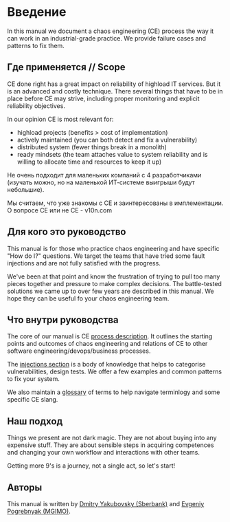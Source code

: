 # Введение

In this manual we document a chaos engineering (CE) process the way it 
can work in an industrial-grade practice. We provide failure
cases and patterns to fix them.

## Где применяется // Scope

CE done right has a great impact on reliability of highload 
IT services. But it is an advanced and costly technique.
There several things that have to be in place before CE
may strive, including proper monitoring and explicit reliability 
objectives.

In our opinion CE is most relevant for:

- highload projects (benefits > cost of implementation)
- actively maintained (you can both detect and fix a vulnerability)
- distributed system (fewer things break in a monolith)
- ready mindsets (the team attaches value to system reliability and is willing to allocate time and resources to keep it up)

Не очень подходит для маленьких компаний с 4 разработчиками
(изучать можно, но на маленькой ИТ-системе выигрыши будут небольшие).

Мы считаем, что уже знакомы с CE и заинтересованы в имплементации.
О вопросе CE или не CE - v10n.com

## Для кого это руководство

This manual is for those who practice chaos engineering
and have specific "How do I?" questions. We target the teams that have tried some fault injections 
and are not fully satisfied with the progress. 


We've been at that point and know the frustration of trying to pull too many pieces together and pressure to make complex decisions. The battle-tested solutions we came up to over few years are described in this manual. We hope they can be useful fo your chaos engineering team.

## Что внутри руководства

The core of our manual is CE [process description](process.md). It outlines the starting points and outcomes of chaos engineering and relations of CE to other software engineering/devops/business processes.

The [injections section](injections.md) is a body of knowledge that helps 
to categorise vulnerabilities, design tests. We offer a few 
examples and common patterns to fix your system.

We also maintain a [glossary](glossary.md) of terms to help 
navigate terminlogy and some specific CE slang.

## Наш подход

Things we present are not dark magic. They are not about 
buying into any expensive stuff. They are about sensible steps 
in acquiring competences and changing your own workflow
and interactions with other teams. 

Getting more 9's is a journey, not a single act, so let's start!

## Авторы

This manual is written by [Dmitry Yakubovsky (Sberbank)](https://twitter.com/d_yakubovsky) 
and [Evgeniy Pogrebnyak (MGIMO)](https://twitter.com/PogrebnyakE).  
